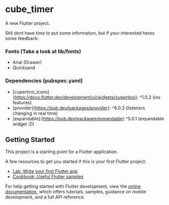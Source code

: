 # cube_timer

A new Flutter project.

Still dont have time to put some information, but if your interested heres some feedback:

### Fonts (Take a look at lib/fonts)
- Arial (Drawer)
- Quicksand  

### Dependencies (pubspec.yaml)
- [cupertino_icons]{https://docs.flutter.dev/development/ui/widgets/cupertino}: ^1.0.2 (ios features)
- [provider]{https://pub.dev/packages/provider}: ^6.0.3 (listeners changing in real time)
- [expandable]:{https://pub.dev/packages/expandable} ^5.0.1 (expandable widget :D)


## Getting Started

This project is a starting point for a Flutter application.

A few resources to get you started if this is your first Flutter project:

- [Lab: Write your first Flutter app](https://docs.flutter.dev/get-started/codelab)
- [Cookbook: Useful Flutter samples](https://docs.flutter.dev/cookbook)

For help getting started with Flutter development, view the
[online documentation](https://docs.flutter.dev/), which offers tutorials,
samples, guidance on mobile development, and a full API reference.

